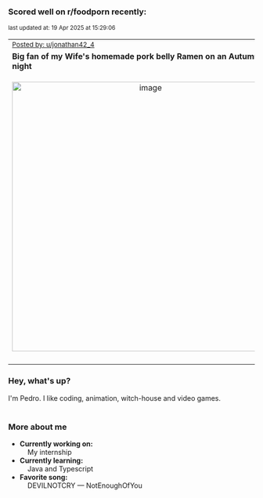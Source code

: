 ### Scored well on r/foodporn recently:

<p align="left"><sub>last updated at: 19 Apr 2025 at 15:29:06</sub></p>

|   |
| --- |
| <sub>[Posted by: u/jonathan42_4][source]</sub> |
| **Big fan of my Wife's homemade pork belly Ramen on an Autumn's night** | 
|<p align="center"> <img alt="image" src="https://i.redd.it/g9td15g7abue1.png" width="550" /> </p>|
|   |

### Hey, what's up?

I'm Pedro. I like coding, animation, witch-house and video games.<br><br>

### More about me
- **Currently working on:**  
&nbsp;&nbsp;&nbsp;&nbsp;My internship
- **Currently learning:**  
&nbsp;&nbsp;&nbsp;&nbsp;Java and Typescript
- **Favorite song:**  
&nbsp;&nbsp;&nbsp;&nbsp;DEVILNOTCRY — NotEnoughOfYou<br><br>

  



  
  
  
[linkedin]: https://linkedin.com/in/pedro-h-r-gomes-8a487b14a/
[gmail]: mailto:pilique11@gmail.com
[source]: https://reddit.com/r/FoodPorn/comments/1jx6n1t/big_fan_of_my_wifes_homemade_pork_belly_ramen_on/
[redditAPI]: https://www.reddit.com/dev/api/